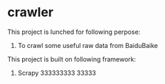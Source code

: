 # crawler

This project is lunched for following perpose:
1. To crawl some useful raw data from BaiduBaike

This project is built on following framework:
1. Scrapy
333333333
33333
